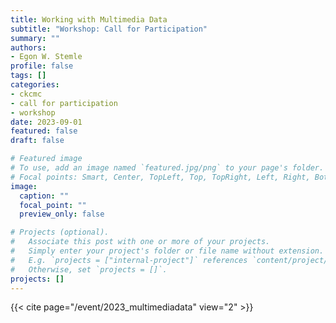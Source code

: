 ```yaml
---
title: Working with Multimedia Data
subtitle: "Workshop: Call for Participation"
summary: ""
authors:
- Egon W. Stemle
profile: false
tags: []
categories:
- ckcmc
- call for participation
- workshop
date: 2023-09-01
featured: false
draft: false

# Featured image
# To use, add an image named `featured.jpg/png` to your page's folder.
# Focal points: Smart, Center, TopLeft, Top, TopRight, Left, Right, BottomLeft, Bottom, BottomRight.
image:
  caption: ""
  focal_point: ""
  preview_only: false

# Projects (optional).
#   Associate this post with one or more of your projects.
#   Simply enter your project's folder or file name without extension.
#   E.g. `projects = ["internal-project"]` references `content/project/deep-learning/index.md`.
#   Otherwise, set `projects = []`.
projects: []
---
```


{{< cite page="/event/2023_multimediadata" view="2" >}}
